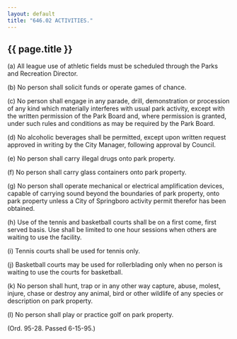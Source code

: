 ```yaml
---
layout: default 
title: "646.02 ACTIVITIES."
---
```


{{ page.title }}
----------------

​(a) All league use of athletic fields must be scheduled through the
Parks and Recreation Director.

​(b) No person shall solicit funds or operate games of chance.

​(c) No person shall engage in any parade, drill, demonstration or
procession of any kind which materially interferes with usual park
activity, except with the written permission of the Park Board and,
where permission is granted, under such rules and conditions as may be
required by the Park Board.

​(d) No alcoholic beverages shall be permitted, except upon written
request approved in writing by the City Manager, following approval by
Council.

​(e) No person shall carry illegal drugs onto park property.

​(f) No person shall carry glass containers onto park property.

​(g) No person shall operate mechanical or electrical amplification
devices, capable of carrying sound beyond the boundaries of park
property, onto park property unless a City of Springboro activity permit
therefor has been obtained.

​(h) Use of the tennis and basketball courts shall be on a first come,
first served basis. Use shall be limited to one hour sessions when
others are waiting to use the facility.

​(i) Tennis courts shall be used for tennis only.

​(j) Basketball courts may be used for rollerblading only when no person
is waiting to use the courts for basketball.

​(k) No person shall hunt, trap or in any other way capture, abuse,
molest, injure, chase or destroy any animal, bird or other wildlife of
any species or description on park property.

​(l) No person shall play or practice golf on park property.

(Ord. 95-28. Passed 6-15-95.)
